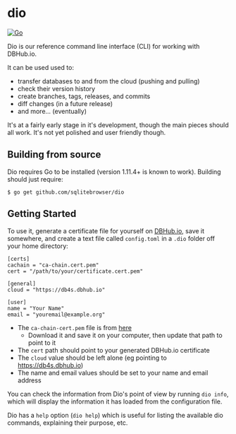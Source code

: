 # dio
[![Go](https://github.com/alexDtorres/dio/actions/workflows/go.yml/badge.svg?branch=master&event=push)](https://github.com/alexDtorres/dio/actions/workflows/go.yml)

Dio is our reference command line interface (CLI) for working with DBHub.io.

It can be used used to:

* transfer databases to and from the cloud (pushing and pulling)
* check their version history
* create branches, tags, releases, and commits
* diff changes (in a future release)
* and more... (eventually)

It's at a fairly early stage in it's development, though the main pieces should
all work.  It's not yet polished and user friendly though.

## Building from source

Dio requires Go to be installed (version 1.11.4+ is known to work).  Building should
just require:

```
$ go get github.com/sqlitebrowser/dio
```

## Getting Started

To use it, generate a certificate file for yourself on [DBHub.io](https://dbhub.io),
save it somewhere, and create a text file called `config.toml` in a `.dio` folder
off your home directory:

```
[certs]
cachain = "ca-chain.cert.pem"
cert = "/path/to/your/certificate.cert.pem"

[general]
cloud = "https://db4s.dbhub.io"

[user]
name = "Your Name"
email = "youremail@example.org"
```

* The `ca-chain-cert.pem` file is from [here](https://github.com/sqlitebrowser/dio/blob/master/cert/ca-chain.cert.pem)
  * Download it and save it on your computer, then update that path to point to it
* The `cert` path should point to your generated DBHub.io certificate
* The `cloud` value should be left alone (eg pointing to https://db4s.dbhub.io)
* The name and email values should be set to your name and email address

You can check the information from Dio's point of view by running `dio info`, which
will display the information it has loaded from the configuration file.

Dio has a `help` option (`dio help`) which is useful for listing the available dio
commands, explaining their purpose, etc.
